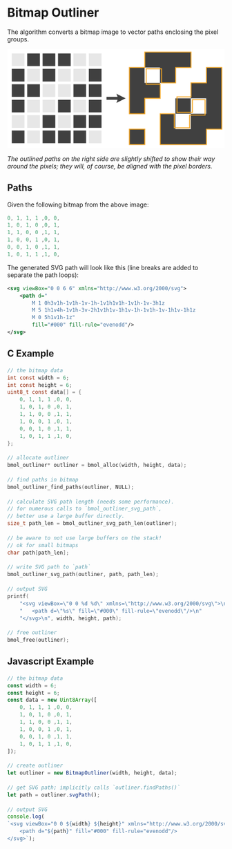 # Bitmap Outliner

The algorithm converts a bitmap image to vector paths enclosing the pixel groups.

![Conversion Diagram](assets/conversion-diagram.svg)

*The outlined paths on the right side are slightly shifted to show their way around the pixels; they will, of course, be aligned with the pixel borders.*

## Paths

Given the following bitmap from the above image:

```c
0, 1, 1, 1 ,0, 0,
1, 0, 1, 0 ,0, 1,
1, 1, 0, 0 ,1, 1,
1, 0, 0, 1 ,0, 1,
0, 0, 1, 0 ,1, 1,
1, 0, 1, 1 ,1, 0,
```

The generated SVG path will look like this (line breaks are added to separate the path loops):

```xml
<svg viewBox="0 0 6 6" xmlns="http://www.w3.org/2000/svg">
	<path d="
		M 1 0h3v1h-1v1h-1v-1h-1v1h1v1h-1v1h-1v-3h1z
		M 5 1h1v4h-1v1h-3v-2h1v1h1v-1h1v-1h-1v1h-1v-1h1v-1h1z
		M 0 5h1v1h-1z"
		fill="#000" fill-rule="evenodd"/>
</svg>
```

## C Example

```c
// the bitmap data
int const width = 6;
int const height = 6;
uint8_t const data[] = {
	0, 1, 1, 1 ,0, 0,
	1, 0, 1, 0 ,0, 1,
	1, 1, 0, 0 ,1, 1,
	1, 0, 0, 1 ,0, 1,
	0, 0, 1, 0 ,1, 1,
	1, 0, 1, 1 ,1, 0,
};

// allocate outliner
bmol_outliner* outliner = bmol_alloc(width, height, data);

// find paths in bitmap
bmol_outliner_find_paths(outliner, NULL);

// calculate SVG path length (needs some performance).
// for numerous calls to `bmol_outliner_svg_path`,
// better use a large buffer directly.
size_t path_len = bmol_outliner_svg_path_len(outliner);

// be aware to not use large buffers on the stack!
// ok for small bitmaps
char path[path_len];

// write SVG path to `path`
bmol_outliner_svg_path(outliner, path, path_len);

// output SVG
printf(
	"<svg viewBox=\"0 0 %d %d\" xmlns=\"http://www.w3.org/2000/svg\">\n"
	"	<path d=\"%s\" fill=\"#000\" fill-rule=\"evenodd\"/>\n"
	"</svg>\n", width, height, path);

// free outliner
bmol_free(outliner);
```

## Javascript Example

```js
// the bitmap data
const width = 6;
const height = 6;
const data = new Uint8Array([
	0, 1, 1, 1 ,0, 0,
	1, 0, 1, 0 ,0, 1,
	1, 1, 0, 0 ,1, 1,
	1, 0, 0, 1 ,0, 1,
	0, 0, 1, 0 ,1, 1,
	1, 0, 1, 1 ,1, 0,
]);

// create outliner
let outliner = new BitmapOutliner(width, height, data);

// get SVG path; implicitly calls `outliner.findPaths()`
let path = outliner.svgPath();

// output SVG
console.log(
`<svg viewBox="0 0 ${width} ${height}" xmlns="http://www.w3.org/2000/svg">
	<path d="${path}" fill="#000" fill-rule="evenodd"/>
</svg>`);
```